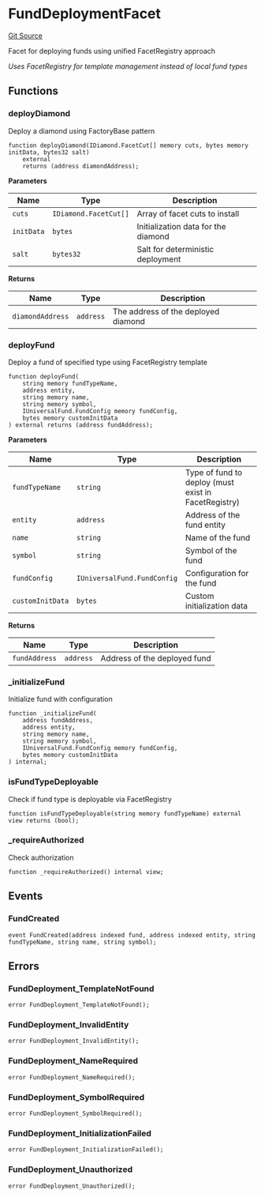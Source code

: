 # FundDeploymentFacet
[Git Source](https://github.com/capsign/protocol/blob/dfa6820124c5610a6bfa06329447dbae7c24bc0a/src/Funds/factory/facets/FundDeploymentFacet.sol)

Facet for deploying funds using unified FacetRegistry approach

*Uses FacetRegistry for template management instead of local fund types*


## Functions
### deployDiamond

Deploy a diamond using FactoryBase pattern


```solidity
function deployDiamond(IDiamond.FacetCut[] memory cuts, bytes memory initData, bytes32 salt)
    external
    returns (address diamondAddress);
```
**Parameters**

|Name|Type|Description|
|----|----|-----------|
|`cuts`|`IDiamond.FacetCut[]`|Array of facet cuts to install|
|`initData`|`bytes`|Initialization data for the diamond|
|`salt`|`bytes32`|Salt for deterministic deployment|

**Returns**

|Name|Type|Description|
|----|----|-----------|
|`diamondAddress`|`address`|The address of the deployed diamond|


### deployFund

Deploy a fund of specified type using FacetRegistry template


```solidity
function deployFund(
    string memory fundTypeName,
    address entity,
    string memory name,
    string memory symbol,
    IUniversalFund.FundConfig memory fundConfig,
    bytes memory customInitData
) external returns (address fundAddress);
```
**Parameters**

|Name|Type|Description|
|----|----|-----------|
|`fundTypeName`|`string`|Type of fund to deploy (must exist in FacetRegistry)|
|`entity`|`address`|Address of the fund entity|
|`name`|`string`|Name of the fund|
|`symbol`|`string`|Symbol of the fund|
|`fundConfig`|`IUniversalFund.FundConfig`|Configuration for the fund|
|`customInitData`|`bytes`|Custom initialization data|

**Returns**

|Name|Type|Description|
|----|----|-----------|
|`fundAddress`|`address`|Address of the deployed fund|


### _initializeFund

Initialize fund with configuration


```solidity
function _initializeFund(
    address fundAddress,
    address entity,
    string memory name,
    string memory symbol,
    IUniversalFund.FundConfig memory fundConfig,
    bytes memory customInitData
) internal;
```

### isFundTypeDeployable

Check if fund type is deployable via FacetRegistry


```solidity
function isFundTypeDeployable(string memory fundTypeName) external view returns (bool);
```

### _requireAuthorized

Check authorization


```solidity
function _requireAuthorized() internal view;
```

## Events
### FundCreated

```solidity
event FundCreated(address indexed fund, address indexed entity, string fundTypeName, string name, string symbol);
```

## Errors
### FundDeployment_TemplateNotFound

```solidity
error FundDeployment_TemplateNotFound();
```

### FundDeployment_InvalidEntity

```solidity
error FundDeployment_InvalidEntity();
```

### FundDeployment_NameRequired

```solidity
error FundDeployment_NameRequired();
```

### FundDeployment_SymbolRequired

```solidity
error FundDeployment_SymbolRequired();
```

### FundDeployment_InitializationFailed

```solidity
error FundDeployment_InitializationFailed();
```

### FundDeployment_Unauthorized

```solidity
error FundDeployment_Unauthorized();
```

